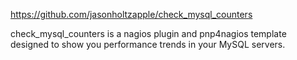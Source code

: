 https://github.com/jasonholtzapple/check_mysql_counters

check_mysql_counters is a nagios plugin and pnp4nagios template designed to show you performance trends in your MySQL servers.
